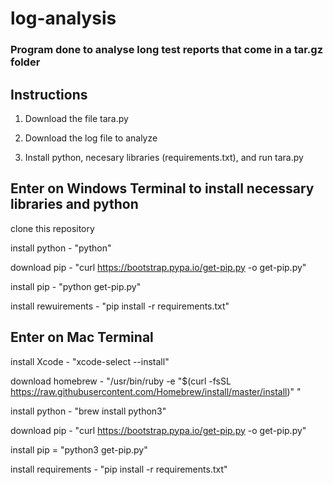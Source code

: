 # log-analysis

### Program done to analyse long test reports that come in a tar.gz folder 

## Instructions
1. Download the file tara.py 

2. Download the log file to analyze 

3. Install python, necesary libraries (requirements.txt), and run tara.py


## Enter on Windows Terminal to install necessary libraries and python
clone this repository

install python - "python"

download pip - "curl https://bootstrap.pypa.io/get-pip.py -o get-pip.py"

install pip - "python get-pip.py"

install rewuirements - "pip install -r requirements.txt"



## Enter on Mac Terminal

install Xcode - "xcode-select --install"

download homebrew - "/usr/bin/ruby -e "$(curl -fsSL https://raw.githubusercontent.com/Homebrew/install/master/install)" "

install python - "brew install python3"

download pip - "curl https://bootstrap.pypa.io/get-pip.py -o get-pip.py"

install pip = "python3 get-pip.py"

install requirements - "pip install -r requirements.txt"







